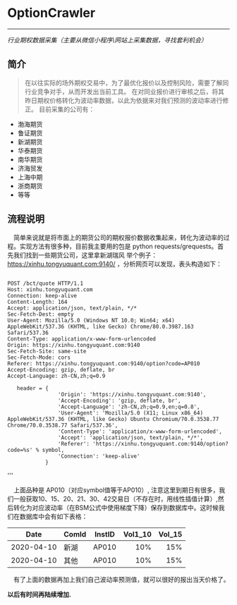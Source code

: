 # OptionCrawler
---
_行业期权数据采集（主要从微信小程序\网站上采集数据，寻找套利机会）_
## 简介
> 在以往实际的场外期权交易中，为了最优化报价以及控制风险，需要了解同行业竞争对手，从而开发出当前工具。
> 在对同业报价进行审核之后，将其昨日期权价格转化为波动率数据，以此为依据来对我们预测的波动率进行修正。
> 目前采集的公司有：

* 渤海期货
* 鲁证期货
* 新湖期货
* 华泰期货
* 南华期货
* 济海贸发
* 上海中期
* 浙商期货
* 等等
## 流程说明
&emsp;简单来说就是将市面上的期货公司的期权报价数据收集起来，转化为波动率的过程。实现方法有很多种，目前我主要用的包是 python requests/grequests。首先我们找到一些期货公司，这里拿新湖瑞风 举个例子：https://xinhu.tongyuquant.com:9140/ ，分析网页可以发现，表头构造如下：
```

POST /bct/quote HTTP/1.1
Host: xinhu.tongyuquant.com
Connection: keep-alive
Content-Length: 164
Accept: application/json, text/plain, */*
Sec-Fetch-Dest: empty
User-Agent: Mozilla/5.0 (Windows NT 10.0; Win64; x64) AppleWebKit/537.36 (KHTML, like Gecko) Chrome/80.0.3987.163 Safari/537.36
Content-Type: application/x-www-form-urlencoded
Origin: https://xinhu.tongyuquant.com:9140
Sec-Fetch-Site: same-site
Sec-Fetch-Mode: cors
Referer: https://xinhu.tongyuquant.com:9140/option?code=AP010
Accept-Encoding: gzip, deflate, br
Accept-Language: zh-CN,zh;q=0.9

```


```
   header = {
                'Origin': 'https://xinhu.tongyuquant.com:9140',
                'Accept-Encoding': 'gzip, deflate, br',
                'Accept-Language': 'zh-CN,zh;q=0.9,en;q=0.8',
                'User-Agent': 'Mozilla/5.0 (X11; Linux x86_64) AppleWebKit/537.36 (KHTML, like Gecko) Ubuntu Chromium/70.0.3538.77 Chrome/70.0.3538.77 Safari/537.36',
                'Content-Type': 'application/x-www-form-urlencoded',
                'Accept': 'application/json, text/plain, */*',
                'Referer': 'https://xinhu.tongyuquant.com:9140/option?code=%s' % symbol,
                'Connection': 'keep-alive'
            }
```


'''

&emsp;上面品种是 AP010（对应symbol值等于AP010）, 注意这里到期日有很多，我们一般获取10、15、20、21、30、42交易日（不存在时，用线性插值计算）,然后转化为对应波动率（在BSM公式中使用梯度下降）保存到数据库中。这时候我们在数据库中会有如下表格：

Date|ComId|InstID|Vol1_10|Vol_15
---|:---|:--:|---:|---:
2020-04-10|新湖|AP010|10%|15%
2020-04-10|其他|AP010|10%|15%


&emsp;有了上面的数据再加上我们自己波动率预测值，就可以很好的报出当天价格了。



__以后有时间再陆续增加.__


